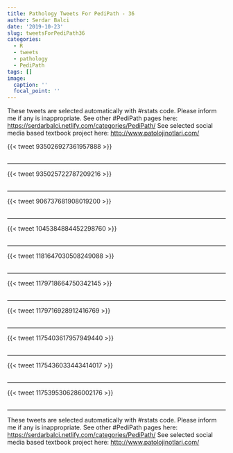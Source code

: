 ```yaml
---
title: Pathology Tweets For PediPath - 36
author: Serdar Balci
date: '2019-10-23'
slug: tweetsForPediPath36
categories:
  - R
  - tweets
  - pathology
  - PediPath
tags: []
image:
  caption: ''
  focal_point: ''
---
```



These tweets are selected automatically with #rstats code. Please inform me if any is inappropriate.
See other #PediPath pages here: https://serdarbalci.netlify.com/categories/PediPath/ 
See selected social media based textbook project here: http://www.patolojinotlari.com/

{{< tweet 935026927361957888 >}}
<br>
<br>
<hr>
{{< tweet 935025722787209216 >}}
<br>
<br>
<hr>
{{< tweet 906737681908019200 >}}
<br>
<br>
<hr>
{{< tweet 1045384884452298760 >}}
<br>
<br>
<hr>
{{< tweet 1181647030508249088 >}}
<br>
<br>
<hr>
{{< tweet 1179718664750342145 >}}
<br>
<br>
<hr>
{{< tweet 1179716928912416769 >}}
<br>
<br>
<hr>
{{< tweet 1175403617957949440 >}}
<br>
<br>
<hr>
{{< tweet 1175436033443414017 >}}
<br>
<br>
<hr>
{{< tweet 1175395306286002176 >}}
<br>
<br>
<hr>


These tweets are selected automatically with #rstats code. Please inform me if any is inappropriate.
See other #PediPath pages here: https://serdarbalci.netlify.com/categories/PediPath/ 
See selected social media based textbook project here: http://www.patolojinotlari.com/
